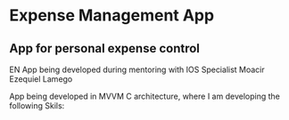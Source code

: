 # Expense Management App
 
 ## App for personal expense control
 
 EN
 App being developed during mentoring with IOS Specialist Moacir Ezequiel Lamego
 
 App being developed in MVVM C architecture, where I am developing the following Skils:
 
 
